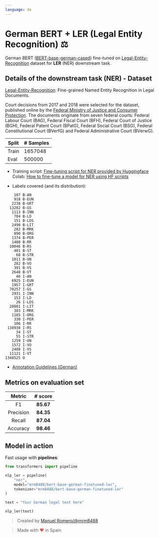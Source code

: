 ```yaml
---
language: de
---
```


# German BERT + LER (Legal Entity Recognition) ⚖️

German BERT ([BERT-base-german-cased](https://huggingface.co/bert-base-german-cased)) fine-tuned on [Legal-Entity-Recognition](https://github.com/elenanereiss/Legal-Entity-Recognition) dataset for **LER** (NER) downstream task.

## Details of the downstream task (NER) - Dataset

[Legal-Entity-Recognition](https://github.com/elenanereiss/Legal-Entity-Recognition): Fine-grained Named Entity Recognition in Legal Documents.

Court decisions from 2017 and 2018 were selected for the dataset, published online by the [Federal Ministry of Justice and Consumer Protection](http://www.rechtsprechung-im-internet.de). The documents originate from seven federal courts: Federal Labour Court (BAG), Federal Fiscal Court (BFH), Federal Court of Justice (BGH), Federal Patent Court (BPatG), Federal Social Court (BSG), Federal Constitutional Court (BVerfG) and Federal Administrative Court (BVerwG). 


|  Split             | # Samples |
| ---------------------- | ----- |
| Train                  | 1657048 |
| Eval                    | 500000 |

- Training script: [Fine-tuning script for NER provided by Huggingface](https://github.com/huggingface/transformers/blob/master/examples/token-classification/run_ner.py)
Colab: [How to fine-tune a model for NER using HF scripts](https://colab.research.google.com/drive/156Qrd7NsUHwA3nmQ6gXdZY0NzOvqk9AT?usp=sharing)

- Labels covered (and its distribution):

```
    107 B-AN
    918 B-EUN
   2238 B-GRT
  13282 B-GS
   1113 B-INN
    704 B-LD
    151 B-LDS
   2490 B-LIT
    282 B-MRK
    890 B-ORG
   1374 B-PER
   1480 B-RR
  10046 B-RS
    401 B-ST
     68 B-STR
   1011 B-UN
    282 B-VO
    391 B-VS
   2648 B-VT
     46 I-AN
   6925 I-EUN
   1957 I-GRT
  70257 I-GS
   2931 I-INN
    153 I-LD
     26 I-LDS
  28881 I-LIT
    383 I-MRK
   1185 I-ORG
    330 I-PER
    106 I-RR
 138938 I-RS
     34 I-ST
     55 I-STR
   1259 I-UN
   1572 I-VO
   2488 I-VS
  11121 I-VT
1348525 O
```
- [Annotation Guidelines (German)](https://github.com/elenanereiss/Legal-Entity-Recognition/blob/master/docs/Annotationsrichtlinien.pdf)


## Metrics on evaluation set

|                                                      Metric                                                       |  # score  |
| :------------------------------------------------------------------------------------: | :-------: |
| F1                                       | **85.67**  
| Precision                                | **84.35** | 
| Recall                                   | **87.04** | 
| Accuracy                                 | **98.46** |

## Model in action

Fast usage with **pipelines**:

```python
from transformers import pipeline

nlp_ler = pipeline(
    "ner",
    model="mrm8488/bert-base-german-finetuned-ler",
    tokenizer="mrm8488/bert-base-german-finetuned-ler"
)

text = "Your German legal text here"

nlp_ler(text)

```

> Created by [Manuel Romero/@mrm8488](https://twitter.com/mrm8488)

> Made with <span style="color: #e25555;">&hearts;</span> in Spain
